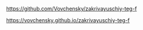 https://github.com/Vovchensky/zakrivayuschiy-teg-f

https://vovchensky.github.io/zakrivayuschiy-teg-f
